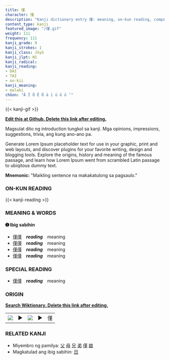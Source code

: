 ```yaml
---
title: 僅
character: 僅
description: "Kanji dictionary entry 僅: meaning, on-kun reading, compounds, origin, related kanji"
content_type: kanji
featured_image: "/僅.gif"
weight: 111
frequency: 111
kanji_grade: 9
kanji_strokes: 1
kanji_class: Jōyō
kanji_jlpt: N1
kanji_radical: 
kanji_reading: 
- DAI
- TAI
- oo-kii
kanji_meaning:
- malaki
chōon: "Ā Ī Ū Ē Ō ā ī ū ē ō ’"
---
```

[//]: # (Don't edit the line below. Kanji animated GIF code is automatically generated.)
{{< kanji-gif >}}

[//]: # (Edit below this line.)

**[Edit this at Github. Delete this link after editing.](https://github.com/tim0g/tim/tree/main/content/kanji/僅/index.md)**

Magsulat dito ng introduction tungkol sa kanji. Mga opinions, impressions, suggestions, trivia, ang kung ano-ano pa.

Generate Lorem Ipsum placeholder text for use in your graphic, print and web layouts, and discover plugins for your favorite writing, design and blogging tools. Explore the origins, history and meaning of the famous passage, and learn how Lorem Ipsum went from scrambled Latin passage to ubiqitous dummy text.
 
**Mnemonic:** "Maikling sentence na makakatulong sa pagsaulo."

### ON-KUN READING

[//]: # (Don't edit the line below. ON-KUN READING code is automatically generated.)
{{< kanji-reading >}}

### MEANING & WORDS

#### ➊ **Ibig sabihin**
  - [僅](../僅)[僅](../僅)　***reading***　meaning
  - [僅](../僅)[僅](../僅)　***reading***　meaning
  - [僅](../僅)[僅](../僅)　***reading***　meaning
  - [僅](../僅)[僅](../僅)　***reading***　meaning

### SPECIAL READING
  - [僅](../僅)[僅](../僅)　***reading***　meaning

### ORIGIN

**[Search Wiktionary. Delete this link after editing.](https://wiktionary.org/wiki/僅)**
<table class="kanji-table"><tr><td>
<img src="60px-僅-bronze.svg.png">
</td><td>▶</td><td>
<img src="60px-僅-oracle.svg.png">
</td><td>▶</td>
<td class="kanji-origin">僅</td>
</tr></table>

### RELATED KANJI
- Miyembro ng pamilya: [父](../父) [母](../母) [兄](../兄) [弟](../弟) [僅](../僅) [娘](../娘)
- Magkatulad ang ibig sabihin: [日](../日)
